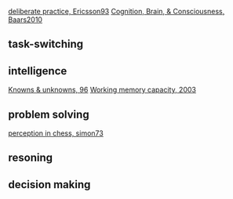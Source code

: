 
[deliberate practice, Ericsson93](https://graphics8.nytimes.com/images/blogs/freakonomics/pdf/DeliberatePractice(PsychologicalReview).pdf)
[Cognition, Brain, & Consciousness, Baars2010](https://book.douban.com/subject/26715572/)

## task-switching

## intelligence

[Knowns & unknowns, 96](http://matt.colorado.edu/teaching/highcog/fall8/nbbbbchlpsu96.pdf)
[Working memory capacity, 2003](http://matt.colorado.edu/teaching/highcog/fall8/cke3.pdf)

## problem solving

[perception in chess, simon73](http://matt.colorado.edu/teaching/highcog/fall8/cs73.pdf)

## resoning

## decision making